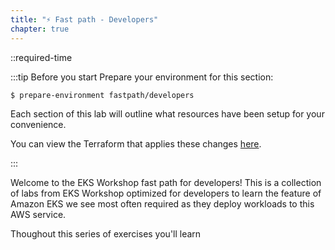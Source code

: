 ```yaml
---
title: "⚡ Fast path - Developers"
chapter: true
---
```


::required-time

:::tip Before you start
Prepare your environment for this section:

```bash timeout=300 wait=30
$ prepare-environment fastpath/developers
```

Each section of this lab will outline what resources have been setup for your convenience.

You can view the Terraform that applies these changes [here](https://github.com/VAR::MANIFESTS_OWNER/VAR::MANIFESTS_REPOSITORY/tree/VAR::MANIFESTS_REF/manifests/modules/fast-path/developers/.workshop/terraform).

:::

Welcome to the EKS Workshop fast path for developers! This is a collection of labs from EKS Workshop optimized for developers to learn the feature of Amazon EKS we see most often required as they deploy workloads to this AWS service.

Thoughout this series of exercises you'll learn
